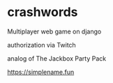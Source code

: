 # crashwords
Multiplayer web game on django

authorization via Twitch

analog of The Jackbox Party Pack


https://simplename.fun
